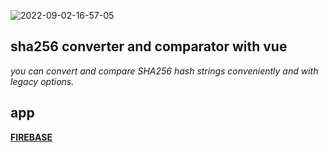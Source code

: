 
![2022-09-02-16-57-05](https://user-images.githubusercontent.com/52190352/188240504-1280f1fa-3830-4cf9-94d4-80f35331727f.gif)






## sha256 converter and comparator with vue

_you can convert and compare SHA256 hash strings conveniently and with legacy options._

## app

[**FIREBASE**](https://knocksha256.web.app/) 




